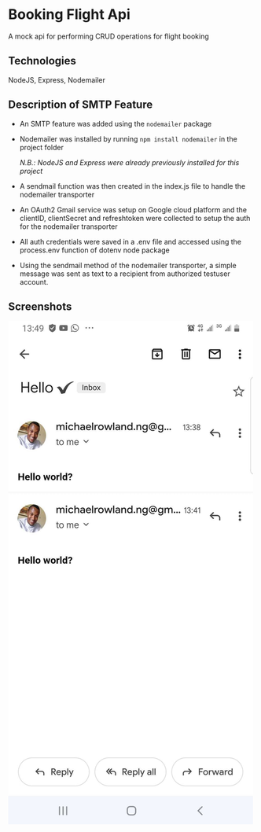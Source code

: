 # Booking Flight Api

A mock api for performing CRUD operations for flight booking

## Technologies

NodeJS, Express, Nodemailer


## Description of SMTP Feature

* An SMTP feature was added using the `nodemailer` package

* Nodemailer was installed by running `npm install nodemailer` in the project folder

    *N.B.: NodeJS and Express were already previously installed for this project*

* A sendmail function was then created in the index.js file to handle the nodemailer transporter

* An OAuth2 Gmail service was setup on Google cloud platform and the clientID, clientSecret and refreshtoken were collected to setup the auth for the nodemailer transporter

* All auth credentials were saved in a .env file and accessed using the process.env function of dotenv node package

* Using the sendmail method of the nodemailer transporter, a simple message was sent as text to a recipient from authorized testuser account.


## Screenshots 

![Snapshot of mail received](emailSnapshot.jpg)
